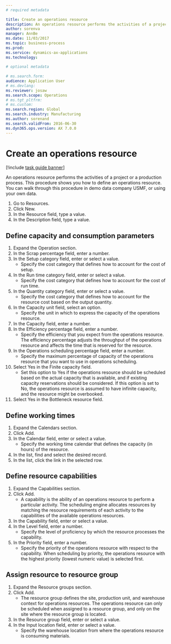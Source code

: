 ```yaml
--- 
# required metadata 
 
title: Create an operations resource
description: An operations resource performs the activities of a project or a production process. 
author: sorenva
manager: AnnBe 
ms.date: 11/03/2017
ms.topic: business-process 
ms.prod:  
ms.service: dynamics-ax-applications 
ms.technology:  
 
# optional metadata 
 
# ms.search.form:   
audience: Application User 
# ms.devlang:  
ms.reviewer: josaw
ms.search.scope: Operations 
# ms.tgt_pltfrm:  
# ms.custom:  
ms.search.region: Global
ms.search.industry: Manufacturing
ms.author: sorenand
ms.search.validFrom: 2016-06-30 
ms.dyn365.ops.version: AX 7.0.0 
---
```

# Create an operations resource

[!include [task guide banner](../../includes/task-guide-banner.md)]

An operations resource performs the activities of a project or a production process. This procedure shows you how to define an operations resource. You can walk through this procedure in demo data company USMF, or using your own data.

1. Go to Resources.
2. Click New.
3. In the Resource field, type a value.
4. In the Description field, type a value.

## Define capacity and consumption parameters
1. Expand the Operation section.
2. In the Scrap percentage field, enter a number.
3. In the Setup category field, enter or select a value.
    * Specify the cost category that defines how to account for the cost of setup.  
4. In the Run time category field, enter or select a value.
    * Specify the cost category that defines how to account for the cost of run time.  
5. In the Quantity category field, enter or select a value.
    * Specify the cost category that defines how to account for the resource cost based on the output quantity.  
6. In the Capacity unit field, select an option.
    * Specify the unit in which to express the capacity of the operations resource.  
7. In the Capacity field, enter a number.
8. In the Efficiency percentage field, enter a number.
    * Specify the efficiency that you expect from the operations resource. The efficiency percentage adjusts the throughput of the operations resource and affects the time that is reserved for the resource.  
9. In the Operations scheduling percentage field, enter a number.
    * Specify the maximum percentage of capacity of the operations resource that you want to use in operations scheduling.  
10. Select Yes in the Finite capacity field.
    * Set this option to Yes if the operations resource should be scheduled based on the actual capacity that is available, and if existing capacity reservations should be considered. If this option is set to No, the operations resource is assumed to have infinite capacity, and the resource might be overbooked.  
11. Select Yes in the Bottleneck resource field.

## Define working times
1. Expand the Calendars section.
2. Click Add.
3. In the Calendar field, enter or select a value.
    * Specify the working time calendar that defines the capacity (in hours) of the resource.  
4. In the list, find and select the desired record.
5. In the list, click the link in the selected row.

## Define resource capabilities
1. Expand the Capabilities section.
2. Click Add.
    * A capability is the ability of an operations resource to perform a particular activity. The scheduling engine allocates resources by matching the resource requirements of each activity to the capabilities of the available operations resources.  
3. In the Capability field, enter or select a value.
4. In the Level field, enter a number.
    * Specify the level of proficiency by which the resource processes the capability.  
5. In the Priority field, enter a number.
    * Specify the priority of the operations resource with respect to the capability. When scheduling by priority, the operations resource with the highest priority (lowest numeric value) is selected first.  

## Assign resource to resource group
1. Expand the Resource groups section.
2. Click Add.
    * The resource group defines the site, production unit, and warehouse context for operations resources. The operations resource can only be scheduled when assigned to a resource group, and only on the site where the resource group is located.  
3. In the Resource group field, enter or select a value.
4. In the Input location field, enter or select a value.
    * Specify the warehouse location from where the operations resource is consuming materials.  

